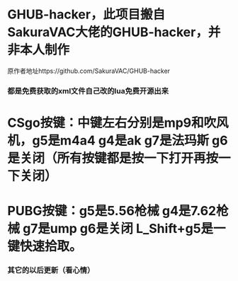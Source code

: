 # GHUB-hacker，此项目搬自SakuraVAC大佬的GHUB-hacker，并非本人制作
原作者地址https://github.com/SakuraVAC/GHUB-hacker
### 都是免费获取的xml文件自己改的lua免费开源出来 ###  
# CSgo按键：中键左右分别是mp9和吹风机，g5是m4a4 g4是ak g7是法玛斯 g6是关闭（所有按键都是按一下打开再按一下关闭）   
# PUBG按键：g5是5.56枪械 g4是7.62枪械 g7是ump g6是关闭 L_Shift+g5是一键快速拾取。  
### 其它的以后更新（看心情）
